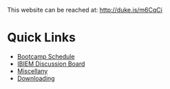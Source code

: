 This website can be reached at: http://duke.is/m6CqCi

# Quick Links

 <!-- a normal html comment 
- [CSP2 Schedule](content/csp2_schedule.md)
- [CSP1 Schedule](content/csp1_schedule.md)
-->

- [Bootcamp Schedule](content/bootcamp_schedule.md)
- [IBIEM Discussion Board](https://github.com/ibiem-master/community)
- [Miscellany](content/reference_info.md)
- [Downloading](content/misc/downloading.md)
